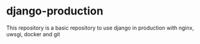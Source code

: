 # django-production
This repository is a basic repository to use django in production with nginx, uwsgi, docker and git
